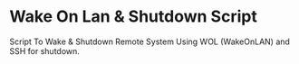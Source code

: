 # Wake On Lan & Shutdown Script
Script To Wake & Shutdown Remote System Using WOL (WakeOnLAN) and SSH for shutdown.


<!-- START common-footer.mustache -->

<!-- END common-footer.mustache -->
